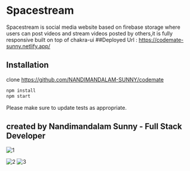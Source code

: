 
# Spacestream

Spacestream is social media website based on firebase storage where users can post videos and stream videos posted by others,it is fully responsive built on top of chakra-ui
##Deployed Url : https://codemate-sunny.netlify.app/

## Installation

clone https://github.com/NANDIMANDALAM-SUNNY/codemate


```bash
npm install
npm start
```


Please make sure to update tests as appropriate.

## created by Nandimandalam Sunny - Full Stack Developer
![1](https://user-images.githubusercontent.com/90762658/214860832-268d6c05-e25f-4955-81f6-7b776d051307.png)


![2](https://user-images.githubusercontent.com/90762658/214860840-7f83f8c6-d905-407d-90e7-38ed7cfaa99a.png)
![3](https://user-images.githubusercontent.com/90762658/214860888-dcf4ce5a-8611-4bef-ae06-2a106bdb6f93.png)

